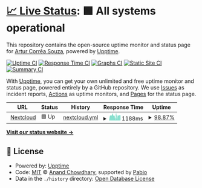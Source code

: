 # [📈 Live Status](https://arcstur.github.io/nextcloud-upptime): <!--live status--> **🟩 All systems operational**

This repository contains the open-source uptime monitor and status page for [Artur Corrêa Souza](https://arcstur.github.io/nextcloud-upptime), powered by [Upptime](https://github.com/upptime/upptime).

[![Uptime CI](https://github.com/arcstur/nextcloud-upptime/workflows/Uptime%20CI/badge.svg)](https://github.com/arcstur/nextcloud-upptime/actions?query=workflow%3A%22Uptime+CI%22)
[![Response Time CI](https://github.com/arcstur/nextcloud-upptime/workflows/Response%20Time%20CI/badge.svg)](https://github.com/arcstur/nextcloud-upptime/actions?query=workflow%3A%22Response+Time+CI%22)
[![Graphs CI](https://github.com/arcstur/nextcloud-upptime/workflows/Graphs%20CI/badge.svg)](https://github.com/arcstur/nextcloud-upptime/actions?query=workflow%3A%22Graphs+CI%22)
[![Static Site CI](https://github.com/arcstur/nextcloud-upptime/workflows/Static%20Site%20CI/badge.svg)](https://github.com/arcstur/nextcloud-upptime/actions?query=workflow%3A%22Static+Site+CI%22)
[![Summary CI](https://github.com/arcstur/nextcloud-upptime/workflows/Summary%20CI/badge.svg)](https://github.com/arcstur/nextcloud-upptime/actions?query=workflow%3A%22Summary+CI%22)

With [Upptime](https://upptime.js.org), you can get your own unlimited and free uptime monitor and status page, powered entirely by a GitHub repository. We use [Issues](https://github.com/arcstur/nextcloud-upptime/issues) as incident reports, [Actions](https://github.com/arcstur/nextcloud-upptime/actions) as uptime monitors, and [Pages](https://arcstur.github.io/nextcloud-upptime) for the status page.

<!--start: status pages-->
<!-- This summary is generated by Upptime (https://github.com/upptime/upptime) -->
<!-- Do not edit this manually, your changes will be overwritten -->
<!-- prettier-ignore -->
| URL | Status | History | Response Time | Uptime |
| --- | ------ | ------- | ------------- | ------ |
| <img alt="" src="https://icons.duckduckgo.com/ip3/nextcloud.arcstur.com.ico" height="13"> [Nextcloud](https://nextcloud.arcstur.com) | 🟩 Up | [nextcloud.yml](https://github.com/arcstur/homelab-status/commits/HEAD/history/nextcloud.yml) | <details><summary><img alt="Response time graph" src="./graphs/nextcloud/response-time-week.png" height="20"> 1188ms</summary><br><a href="https://status.arcstur.com/history/nextcloud"><img alt="Response time 1180" src="https://img.shields.io/endpoint?url=https%3A%2F%2Fraw.githubusercontent.com%2Farcstur%2Fhomelab-status%2FHEAD%2Fapi%2Fnextcloud%2Fresponse-time.json"></a><br><a href="https://status.arcstur.com/history/nextcloud"><img alt="24-hour response time 2395" src="https://img.shields.io/endpoint?url=https%3A%2F%2Fraw.githubusercontent.com%2Farcstur%2Fhomelab-status%2FHEAD%2Fapi%2Fnextcloud%2Fresponse-time-day.json"></a><br><a href="https://status.arcstur.com/history/nextcloud"><img alt="7-day response time 1188" src="https://img.shields.io/endpoint?url=https%3A%2F%2Fraw.githubusercontent.com%2Farcstur%2Fhomelab-status%2FHEAD%2Fapi%2Fnextcloud%2Fresponse-time-week.json"></a><br><a href="https://status.arcstur.com/history/nextcloud"><img alt="30-day response time 1409" src="https://img.shields.io/endpoint?url=https%3A%2F%2Fraw.githubusercontent.com%2Farcstur%2Fhomelab-status%2FHEAD%2Fapi%2Fnextcloud%2Fresponse-time-month.json"></a><br><a href="https://status.arcstur.com/history/nextcloud"><img alt="1-year response time 1180" src="https://img.shields.io/endpoint?url=https%3A%2F%2Fraw.githubusercontent.com%2Farcstur%2Fhomelab-status%2FHEAD%2Fapi%2Fnextcloud%2Fresponse-time-year.json"></a></details> | <details><summary><a href="https://status.arcstur.com/history/nextcloud">98.87%</a></summary><a href="https://status.arcstur.com/history/nextcloud"><img alt="All-time uptime 93.55%" src="https://img.shields.io/endpoint?url=https%3A%2F%2Fraw.githubusercontent.com%2Farcstur%2Fhomelab-status%2FHEAD%2Fapi%2Fnextcloud%2Fuptime.json"></a><br><a href="https://status.arcstur.com/history/nextcloud"><img alt="24-hour uptime 100.00%" src="https://img.shields.io/endpoint?url=https%3A%2F%2Fraw.githubusercontent.com%2Farcstur%2Fhomelab-status%2FHEAD%2Fapi%2Fnextcloud%2Fuptime-day.json"></a><br><a href="https://status.arcstur.com/history/nextcloud"><img alt="7-day uptime 98.87%" src="https://img.shields.io/endpoint?url=https%3A%2F%2Fraw.githubusercontent.com%2Farcstur%2Fhomelab-status%2FHEAD%2Fapi%2Fnextcloud%2Fuptime-week.json"></a><br><a href="https://status.arcstur.com/history/nextcloud"><img alt="30-day uptime 99.43%" src="https://img.shields.io/endpoint?url=https%3A%2F%2Fraw.githubusercontent.com%2Farcstur%2Fhomelab-status%2FHEAD%2Fapi%2Fnextcloud%2Fuptime-month.json"></a><br><a href="https://status.arcstur.com/history/nextcloud"><img alt="1-year uptime 93.55%" src="https://img.shields.io/endpoint?url=https%3A%2F%2Fraw.githubusercontent.com%2Farcstur%2Fhomelab-status%2FHEAD%2Fapi%2Fnextcloud%2Fuptime-year.json"></a></details>

<!--end: status pages-->

[**Visit our status website →**](https://status.arcstur.com)

## 📄 License

- Powered by: [Upptime](https://github.com/upptime/upptime)
- Code: [MIT](./LICENSE) © [Anand Chowdhary](https://anandchowdhary.com), supported by [Pabio](https://pabio.com)
- Data in the `./history` directory: [Open Database License](https://opendatacommons.org/licenses/odbl/1-0/)
